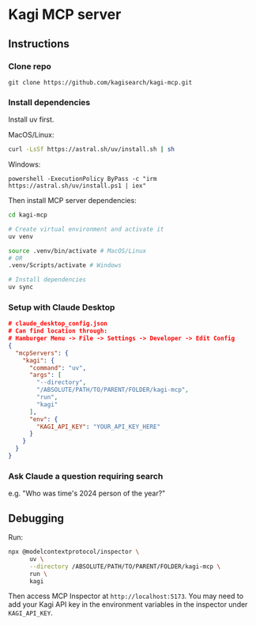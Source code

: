 # Kagi MCP server

## Instructions
### Clone repo
`git clone https://github.com/kagisearch/kagi-mcp.git`
### Install dependencies
Install uv first.

MacOS/Linux:
```bash
curl -LsSf https://astral.sh/uv/install.sh | sh
```

Windows:
```
powershell -ExecutionPolicy ByPass -c "irm https://astral.sh/uv/install.ps1 | iex"
```

Then install MCP server dependencies:
```bash
cd kagi-mcp

# Create virtual environment and activate it
uv venv

source .venv/bin/activate # MacOS/Linux
# OR
.venv/Scripts/activate # Windows

# Install dependencies
uv sync
```
### Setup with Claude Desktop
```json
# claude_desktop_config.json
# Can find location through:
# Hamburger Menu -> File -> Settings -> Developer -> Edit Config
{
  "mcpServers": {
    "kagi": {
      "command": "uv",
      "args": [
        "--directory",
        "/ABSOLUTE/PATH/TO/PARENT/FOLDER/kagi-mcp",
        "run",
        "kagi"
      ],
      "env": {
        "KAGI_API_KEY": "YOUR_API_KEY_HERE"
      }
    }
  }
}
```
### Ask Claude a question requiring search
e.g. "Who was time's 2024 person of the year?"
## Debugging
Run:
```bash
npx @modelcontextprotocol/inspector \
      uv \
      --directory /ABSOLUTE/PATH/TO/PARENT/FOLDER/kagi-mcp \
      run \
      kagi
```
Then access MCP Inspector at `http://localhost:5173`. You may need to add your Kagi API key in the environment variables in the inspector under `KAGI_API_KEY`.
